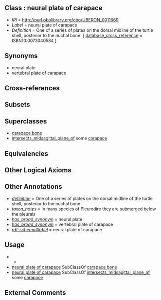 
## Class : neural plate of carapace

 * *IRI* = http://purl.obolibrary.org/obo/UBERON_0011669
 * *Label* = neural plate of carapace
 * *Definition* = One of a series of plates on the dorsal midline of the turtle shell, posterior to the nuchal bone. [ [database_cross_reference](../../ef/oboInOwl#hasDbXref.md) = ISBN10:0073040584 ]

## Synonyms

 * neural plate
 * vertebral plate of carapace

## Cross-references


## Subsets


## Superclasses

 * [carapace bone](../../UBERON/65/UBERON_0011665.md)
 * [intersects_midsagittal_plane_of](../../BSPO/01/BSPO_0005001.md) some [carapace](../../UBERON/75/UBERON_0008275.md)

## Equivalencies


## Other Logical Axioms


## Other Annotations

 * *[definition](../../IAO/15/IAO_0000115.md)* = One of a series of plates on the dorsal midline of the turtle shell, posterior to the nuchal bone.
 * *[taxon_notes](../../UBPROP/08/UBPROP_0000008.md)* = In many species of Pleurodire they are submerged below the pleurals
 * *[has_broad_synonym](../../ym/oboInOwl#hasBroadSynonym.md)* = neural plate
 * *[has_broad_synonym](../../ym/oboInOwl#hasBroadSynonym.md)* = vertebral plate of carapace
 * *[rdf-schema#label](../../el/rdf-schema#label.md)* = neural plate of carapace

## Usage

 * -
 * [neural plate of carapace](../../UBERON/69/UBERON_0011669.md) SubClassOf [carapace bone](../../UBERON/65/UBERON_0011665.md)
 * [neural plate of carapace](../../UBERON/69/UBERON_0011669.md) SubClassOf [intersects_midsagittal_plane_of](../../BSPO/01/BSPO_0005001.md) some [carapace](../../UBERON/75/UBERON_0008275.md)

## External Comments

